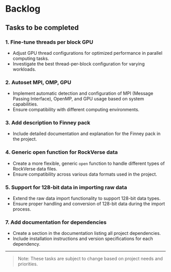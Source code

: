 # Backlog

## Tasks to be completed

### 1. Fine-tune threads per block GPU
- Adjust GPU thread configurations for optimized performance in parallel computing tasks.
- Investigate the best thread-per-block configuration for varying workloads.

### 2. Autoset MPI, OMP, GPU
- Implement automatic detection and configuration of MPI (Message Passing Interface), OpenMP, and GPU usage based on system capabilities.
- Ensure compatibility with different computing environments.

### 3. Add description to Finney pack
- Include detailed documentation and explanation for the Finney pack in the project.

### 4. Generic open function for RockVerse data
- Create a more flexible, generic `open` function to handle different types of RockVerse data files.
- Ensure compatibility across various data formats used in the project.

### 5. Support for 128-bit data in importing raw data
- Extend the raw data import functionality to support 128-bit data types.
- Ensure proper handling and conversion of 128-bit data during the import process.

### 7. Add documentation for dependencies
- Create a section in the documentation listing all project dependencies.
- Include installation instructions and version specifications for each dependency.

---

> Note: These tasks are subject to change based on project needs and priorities.
